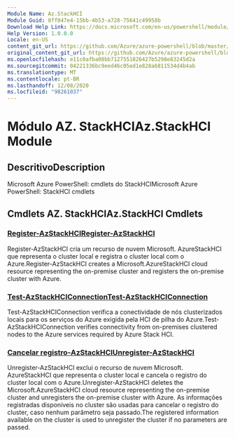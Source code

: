 ```yaml
---
Module Name: Az.StackHCI
Module Guid: 8ff047e4-15bb-4b53-a728-75641c49958b
Download Help Link: https://docs.microsoft.com/en-us/powershell/module/az.StackHCI
Help Version: 1.0.0.0
Locale: en-US
content_git_url: https://github.com/Azure/azure-powershell/blob/master/src/StackHCI/help/Az.StackHCI.md
original_content_git_url: https://github.com/Azure/azure-powershell/blob/master/src/StackHCI/help/Az.StackHCI.md
ms.openlocfilehash: e11c0afba08bb7127551826427b5298e83245d2a
ms.sourcegitcommit: 04221336bc9eed46c05ed1e828a6811534d4b4ab
ms.translationtype: MT
ms.contentlocale: pt-BR
ms.lasthandoff: 12/08/2020
ms.locfileid: "98261037"
---
```

# <span data-ttu-id="806d8-101">Módulo AZ. StackHCI</span><span class="sxs-lookup"><span data-stu-id="806d8-101">Az.StackHCI Module</span></span>
## <span data-ttu-id="806d8-102">Descritivo</span><span class="sxs-lookup"><span data-stu-id="806d8-102">Description</span></span>
<span data-ttu-id="806d8-103">Microsoft Azure PowerShell: cmdlets do StackHCI</span><span class="sxs-lookup"><span data-stu-id="806d8-103">Microsoft Azure PowerShell: StackHCI cmdlets</span></span>

## <span data-ttu-id="806d8-104">Cmdlets AZ. StackHCI</span><span class="sxs-lookup"><span data-stu-id="806d8-104">Az.StackHCI Cmdlets</span></span>
### [<span data-ttu-id="806d8-105">Register-AzStackHCI</span><span class="sxs-lookup"><span data-stu-id="806d8-105">Register-AzStackHCI</span></span>](Register-AzStackHCI.md)
<span data-ttu-id="806d8-106">Register-AzStackHCI cria um recurso de nuvem Microsoft. AzureStackHCI que representa o cluster local e registra o cluster local com o Azure.</span><span class="sxs-lookup"><span data-stu-id="806d8-106">Register-AzStackHCI creates a Microsoft.AzureStackHCI cloud resource representing the on-premise cluster and registers the on-premise cluster with Azure.</span></span>

### [<span data-ttu-id="806d8-107">Test-AzStackHCIConnection</span><span class="sxs-lookup"><span data-stu-id="806d8-107">Test-AzStackHCIConnection</span></span>](Test-AzStackHCIConnection.md)
<span data-ttu-id="806d8-108">Test-AzStackHCIConnection verifica a conectividade de nós clusterizados locais para os serviços do Azure exigida pela HCI de pilha do Azure.</span><span class="sxs-lookup"><span data-stu-id="806d8-108">Test-AzStackHCIConnection verifies connectivity from on-premises clustered nodes to the Azure services required by Azure Stack HCI.</span></span>

### [<span data-ttu-id="806d8-109">Cancelar registro-AzStackHCI</span><span class="sxs-lookup"><span data-stu-id="806d8-109">Unregister-AzStackHCI</span></span>](Unregister-AzStackHCI.md)
<span data-ttu-id="806d8-110">Unregister-AzStackHCI exclui o recurso de nuvem Microsoft. AzureStackHCI que representa o cluster local e cancela o registro do cluster local com o Azure.</span><span class="sxs-lookup"><span data-stu-id="806d8-110">Unregister-AzStackHCI deletes the Microsoft.AzureStackHCI cloud resource representing the on-premise cluster and unregisters the on-premise cluster with Azure.</span></span>
<span data-ttu-id="806d8-111">As informações registradas disponíveis no cluster são usadas para cancelar o registro do cluster, caso nenhum parâmetro seja passado.</span><span class="sxs-lookup"><span data-stu-id="806d8-111">The registered information available on the cluster is used to unregister the cluster if no parameters are passed.</span></span>

